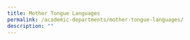 ```yaml
---
title: Mother Tongue Languages
permalink: /academic-departments/mother-tongue-languages/
description: ""
---
```

